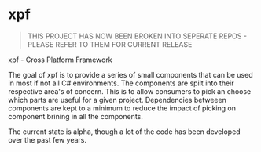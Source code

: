 xpf
===

> THIS PROJECT HAS NOW BEEN BROKEN INTO SEPERATE REPOS - PLEASE REFER TO THEM FOR CURRENT RELEASE


xpf - Cross Platform Framework

The goal of xpf is to provide a series of small components that can be used in most if not all C# environments. The components are spilt into their respective area's of concern. This is to allow consumers to pick an choose which parts are useful for a given project. Dependencies betweeen components are kept to a minimum to reduce the impact of picking on component brining in all the components.

The current state is alpha, though a lot of the code has been developed over the past few years.
